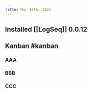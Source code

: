```yaml
---
title: Mar 16th, 2021
---
```


## Installed [[LogSeq]] 0.0.12
## Kanban #kanban
### AAA
### BBB
### CCC
